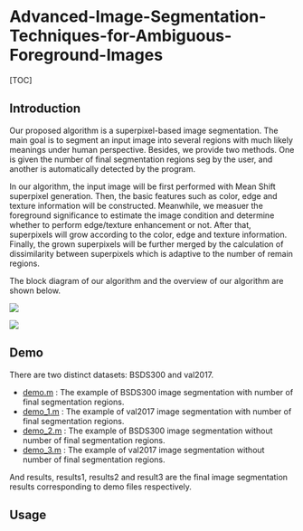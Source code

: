 # Advanced-Image-Segmentation-Techniques-for-Ambiguous-Foreground-Images

[TOC]

## Introduction

Our proposed algorithm is a superpixel-based image segmentation. The main goal is to segment an input image into several regions with much likely meanings under human perspective. Besides, we provide two methods. One is given the number of final segmentation regions seg by the user, and another is automatically detected by the program.

In our algorithm, the input image will be first performed with Mean Shift superpixel generation. Then, the basic features such as color, edge and texture information will be constructed. Meanwhile, we measuer the foreground significance to estimate the image condition and determine whether to perform edge/texture enhancement or not. After that, superpixels will grow according to the color, edge and texture information. Finally, the grown superpixels will be further merged by the calculation of dissimilarity between superpixels which is adaptive to the number of remain regions. 

The block diagram of our algorithm and the overview of our algorithm are shown below.

![](https://i.imgur.com/3JrSwbD.png)

![](https://i.imgur.com/xgaBq0E.png)

## Demo

There are two distinct datasets: BSDS300 and val2017.

* [demo.m](https://github.com/patrick0314/Image-Segmentation/blob/master/demo.m) : The example of BSDS300 image segmentation with number of final segmentation regions.
* [demo_1.m](https://github.com/patrick0314/Image-Segmentation/blob/master/demo_1.m) : The example of val2017 image segmentation with number of final segmentation regions.
* [demo_2.m](https://github.com/patrick0314/Image-Segmentation/blob/master/demo_2.m) : The example of BSDS300 image segmentation without number of final segmentation regions.
* [demo_3.m](https://github.com/patrick0314/Image-Segmentation/blob/master/demo_3.m) : The example of val2017 image segmentation without number of final segmentation regions.

And results, results1, results2 and result3 are the final image segmentation results corresponding to demo files respectively.

## Usage

